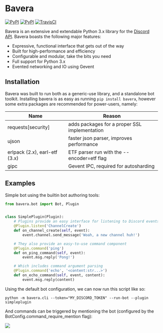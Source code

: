 # Bavera

[![PyPI](https://img.shields.io/pypi/l/bavera.svg)](https://pypi.python.org/pypi/bavera/)
[![PyPI](https://img.shields.io/pypi/v/bavera.svg)](https://pypi.python.org/pypi/bavera/)
[![TravisCI](https://img.shields.io/travis/bavera/bavera.svg)](https://travis-ci.org/bavera/bavera/)

Bavera is an extensive and extendable Python 3.x library for the [Discord API](https://discord.com/developers/docs/intro). Bavera boasts the following major features:

- Expressive, functional interface that gets out of the way
- Built for high-performance and efficiency
- Configurable and modular, take the bits you need
- Full support for Python 3.x
- Evented networking and IO using Gevent

## Installation

Bavera was built to run both as a generic-use library, and a standalone bot toolkit. Installing bavera is as easy as running `pip install bavera`, however some extra packages are recommended for power-users, namely:

|Name|Reason|
|----|------|
|requests[security]|adds packages for a proper SSL implementation|
|ujson|faster json parser, improves performance|
|erlpack (2.x), earl-etf (3.x)|ETF parser run with the --encoder=etf flag|
|gipc|Gevent IPC, required for autosharding|

## Examples

Simple bot using the builtin bot authoring tools:

```python
from bavera.bot import Bot, Plugin


class SimplePlugin(Plugin):
    # Plugins provide an easy interface for listening to Discord events
    @Plugin.listen('ChannelCreate')
    def on_channel_create(self, event):
        event.channel.send_message('Woah, a new channel huh!')

    # They also provide an easy-to-use command component
    @Plugin.command('ping')
    def on_ping_command(self, event):
        event.msg.reply('Pong!')

    # Which includes command argument parsing
    @Plugin.command('echo', '<content:str...>')
    def on_echo_command(self, event, content):
        event.msg.reply(content)
```

Using the default bot configuration, we can now run this script like so:

`python -m bavera.cli --token="MY_DISCORD_TOKEN" --run-bot --plugin simpleplugin`

And commands can be triggered by mentioning the bot (configured by the BotConfig.command\_require\_mention flag):

![](http://i.imgur.com/Vw6T8bi.png)
